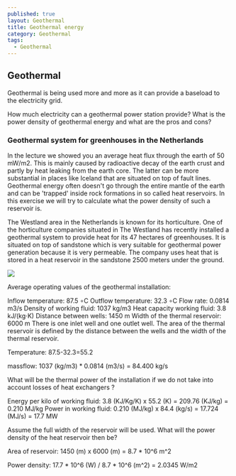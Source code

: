 ```yaml
---
published: true
layout: Geothermal
title: Geothermal energy
category: Geothermal
tags:
  - Geothermal
---
```

## Geothermal


Geothermal is being used more and more as it can provide a baseload to the electricity grid.

How much electricity can a geothermal power station provide? What is the power density of geothermal energy and what are the pros and cons?


### Geothermal system for greenhouses in the Netherlands

In the lecture we showed you an average heat flux through the earth of 50 mW/m2. This is mainly caused by radioactive decay of the earth crust and partly by heat leaking from the earth core. The latter can be more substantial in places like Iceland that are situated on top of fault lines. Geothermal energy often doesn't go through the entire mantle of the earth and can be 'trapped' inside rock formations in so called heat reservoirs.  In this exercise we will try to calculate what the power density of such a reservoir is. 

The Westland area in the Netherlands is known for its horticulture. One of the horticulture companies situated in The Westland has recently installed a geothermal system to provide heat for its 47 hectares of greenhouses. It is situated on top of sandstone which is very suitable for geothermal power generation because it is very permeable. The company uses heat that is stored in a heat reservoir in the sandstone 2500 meters under the ground.

![](https://d37djvu3ytnwxt.cloudfront.net/assets/courseware/v1/664fb55b72471e67c427d0886040c452/asset-v1:DelftX+EnergyX+2T2016+type@asset+block/greenhouses.jpg)

Average operating values of the geothermal installation:

Inflow temperature: 87.5 ∘C
Outflow temperature: 32.3 ∘C
Flow rate:  0.0814  m3/s
Density of working fluid: 1037 kg/m3
Heat capacity working fluid: 3.8 kJ/(kg⋅K)
Distance between wells: 1450 m
Width of the thermal reservoir: 6000 m 
There is one inlet well and one outlet well. The area of the thermal reservoir is defined by the distance between the wells and the width of the thermal reservoir.

Temperature: 87.5-32.3=55.2

massflow: 1037 (kg/m3) * 0.0814 (m3/s) = 84.400 kg/s


What will be the thermal power of the installation if we do not take into account losses of heat exchangers ?


Energy per kilo of working fluid: 3.8 (KJ/Kg/K) x 55.2 (K) = 209.76 (KJ/kg) = 0.210 MJ/kg
Power in working fluid: 0.210 (MJ/kg) x 84.4 (kg/s) = 17.724 (MJ/s) = 17.7 MW

Assume the full width of the reservoir will be used. What will the power density of the heat reservoir then be?


Area of reservoir: 1450 (m) x 6000 (m) = 8.7 * 10^6 m^2

Power density: 17.7 * 10^6 (W) / 8.7 * 10^6 (m^2) = 2.0345 W/m2

